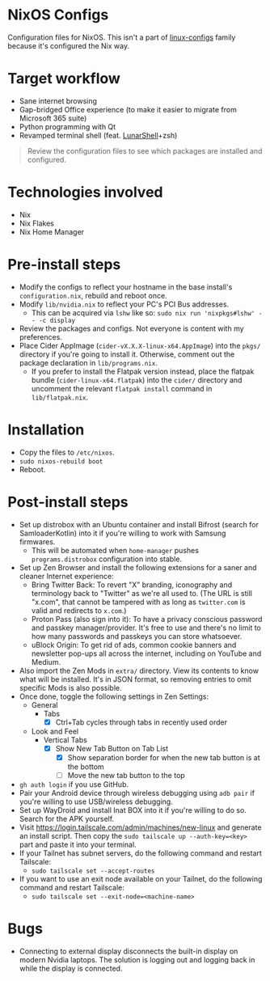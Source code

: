 # NixOS Configs

Configuration files for NixOS. This isn't a part of [linux-configs](https://github.com/kurtbahartr/linux-configs) family because it's configured the Nix way.

# Target workflow

- Sane internet browsing
- Gap-bridged Office experience (to make it easier to migrate from Microsoft 365 suite)
- Python programming with Qt
- Revamped terminal shell (feat. [LunarShell](https://lunarshell.dev)+zsh)

> Review the configuration files to see which packages are installed and configured.

# Technologies involved
- Nix
- Nix Flakes
- Nix Home Manager

# Pre-install steps

- Modify the configs to reflect your hostname in the base install's `configuration.nix`, rebuild and reboot once.
- Modify `lib/nvidia.nix` to reflect your PC's PCI Bus addresses.
  - This can be acquired via `lshw` like so: `sudo nix run 'nixpkgs#lshw' -- -c display`
- Review the packages and configs. Not everyone is content with my preferences.
- Place Cider AppImage (`cider-vX.X.X-linux-x64.AppImage`) into the `pkgs/` directory if you're going to install it. Otherwise, comment out the package declaration in `lib/programs.nix`.
  - If you prefer to install the Flatpak version instead, place the flatpak bundle (`cider-linux-x64.flatpak`) into the `cider/` directory and uncomment the relevant `flatpak install` command in `lib/flatpak.nix`.

# Installation

- Copy the files to `/etc/nixos`.
- `sudo nixos-rebuild boot`
- Reboot.

# Post-install steps

- Set up distrobox with an Ubuntu container and install Bifrost (search for SamloaderKotlin) into it if you're willing to work with Samsung firmwares.
  - This will be automated when `home-manager` pushes `programs.distrobox` configuration into stable.
- Set up Zen Browser and install the following extensions for a saner and cleaner Internet experience:
  - Bring Twitter Back: To revert "X" branding, iconography and terminology back to "Twitter" as we're all used to. (The URL is still "x.com", that cannot be tampered with as long as `twitter.com` is valid and redirects to `x.com`.)
  - Proton Pass (also sign into it): To have a privacy conscious password and passkey manager/provider. It's free to use and there's no limit to how many passwords and passkeys you can store whatsoever.
  - uBlock Origin: To get rid of ads, common cookie banners and newsletter pop-ups all across the internet, including on YouTube and Medium.
- Also import the Zen Mods in `extra/` directory. View its contents to know what will be installed. It's in JSON format, so removing entries to omit specific Mods is also possible.
- Once done, toggle the following settings in Zen Settings:
  - General
    - Tabs
      - [x] Ctrl+Tab cycles through tabs in recently used order
  - Look and Feel
    - Vertical Tabs
      - [x] Show New Tab Button on Tab List
        - [x] Show separation border for when the new tab button is at the bottom
        - [ ] Move the new tab button to the top
- `gh auth login` if you use GitHub.
- Pair your Android device through wireless debugging using `adb pair` if you're willing to use USB/wireless debugging.
- Set up WayDroid and install Inat BOX into it if you're willing to do so. Search for the APK yourself.
- Visit https://login.tailscale.com/admin/machines/new-linux and generate an install script. Then copy the `sudo tailscale up --auth-key=<key>` part and paste it into your terminal.
- If your Tailnet has subnet servers, do the following command and restart Tailscale:
  - `sudo tailscale set --accept-routes`
- If you want to use an exit node available on your Tailnet, do the following command and restart Tailscale:
  - `sudo tailscale set --exit-node=<machine-name>`

# Bugs

- Connecting to external display disconnects the built-in display on modern Nvidia laptops. The solution is logging out and logging back in while the display is connected.
